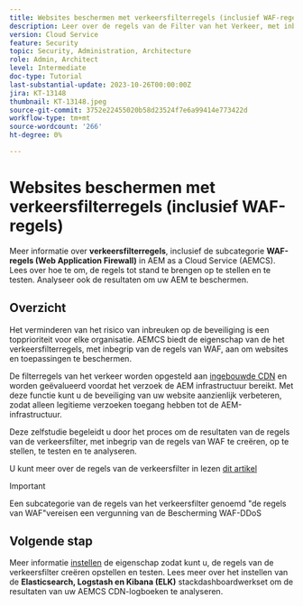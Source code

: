 ```yaml
---
title: Websites beschermen met verkeersfilterregels (inclusief WAF-regels)
description: Leer over de regels van de Filter van het Verkeer, met inbegrip van zijn subcategorie van de regels van de Firewall van de Toepassing van het Web (WAF). Hoe te om, de regels tot stand te brengen op te stellen en te testen. Analyseer ook de resultaten om uw AEM te beschermen.
version: Cloud Service
feature: Security
topic: Security, Administration, Architecture
role: Admin, Architect
level: Intermediate
doc-type: Tutorial
last-substantial-update: 2023-10-26T00:00:00Z
jira: KT-13148
thumbnail: KT-13148.jpeg
source-git-commit: 3752e22455020b58d23524f7e6a99414e773422d
workflow-type: tm+mt
source-wordcount: '266'
ht-degree: 0%

---
```



# Websites beschermen met verkeersfilterregels (inclusief WAF-regels)

Meer informatie over **verkeersfilterregels**, inclusief de subcategorie **WAF-regels (Web Application Firewall)** in AEM as a Cloud Service (AEMCS). Lees over hoe te om, de regels tot stand te brengen op te stellen en te testen. Analyseer ook de resultaten om uw AEM te beschermen.

## Overzicht

Het verminderen van het risico van inbreuken op de beveiliging is een topprioriteit voor elke organisatie. AEMCS biedt de eigenschap van de het verkeersfilterregels, met inbegrip van de regels van WAF, aan om websites en toepassingen te beschermen.

De filterregels van het verkeer worden opgesteld aan [ingebouwde CDN](https://experienceleague.adobe.com/docs/experience-manager-cloud-service/content/implementing/content-delivery/cdn.html) en worden geëvalueerd voordat het verzoek de AEM infrastructuur bereikt. Met deze functie kunt u de beveiliging van uw website aanzienlijk verbeteren, zodat alleen legitieme verzoeken toegang hebben tot de AEM-infrastructuur.

Deze zelfstudie begeleidt u door het proces om de resultaten van de regels van de verkeersfilter, met inbegrip van de regels van WAF te creëren, op te stellen, te testen en te analyseren.

U kunt meer over de regels van de verkeersfilter in lezen [dit artikel](https://experienceleague.adobe.com/docs/experience-manager-cloud-service/content/security/traffic-filter-rules-including-waf.html?lang=en)

>[!IMPORTANT]
>
> Een subcategorie van de regels van het verkeersfilter genoemd &quot;de regels van WAF&quot;vereisen een vergunning van de Bescherming WAF-DDoS


## Volgende stap

Meer informatie [instellen](./how-to-setup.md) de eigenschap zodat kunt u, de regels van de verkeersfilter creëren opstellen en testen. Lees meer over het instellen van de **Elasticsearch, Logstash en Kibana (ELK)** stackdashboardwerkset om de resultaten van uw AEMCS CDN-logboeken te analyseren.



